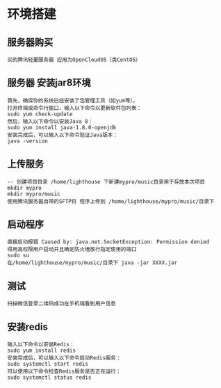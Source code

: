 # 环境搭建
## 服务器购买
    买的腾讯轻量服务器 应用为OpenCloudOS（类CentOS）
## 服务器 安装jar8环境
    首先，确保你的系统已经安装了包管理工具（如yum等）。
    打开终端或命令行窗口，输入以下命令以更新软件包列表：
    sudo yum check-update
    然后，输入以下命令以安装Java 8：
    sudo yum install java-1.8.0-openjdk
    安装完成后，可以输入以下命令验证Java版本：
    java -version
## 上传服务 
    -- 创建项目目录 /home/lighthouse 下新建mypro/music目录用于存放本次项目
    mkdir mypro
    mkdir mypro/music
    使用腾讯服务器自带的SFTP将 程序上传到 /home/lighthouse/mypro/music/目录下
## 启动程序 
    直接启动报错 Caused by: java.net.SocketException: Permission denied
    得用高权限用户启动并且确定防火墙放行指定使用的端口
    sudo su
    在/home/lighthouse/mypro/music/目录下 java -jar XXXX.jar
## 测试 
    扫描微信登录二维码成功在手机端看到用户信息
## 安装redis
    输入以下命令以安装Redis：
    sudo yum install redis
    安装完成后，可以输入以下命令启动Redis服务：
    sudo systemctl start redis
    可以使用以下命令检查Redis服务是否正在运行：
    sudo systemctl status redis
